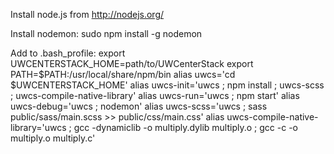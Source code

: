 Install node.js from http://nodejs.org/

Install nodemon:
sudo npm install -g nodemon

Add to .bash_profile: 
export UWCENTERSTACK_HOME=path/to/UWCenterStack
export PATH=$PATH:/usr/local/share/npm/bin
alias uwcs='cd $UWCENTERSTACK_HOME'
alias uwcs-init='uwcs ; npm install ; uwcs-scss ; uwcs-compile-native-library'
alias uwcs-run='uwcs ; npm start'
alias uwcs-debug='uwcs ; nodemon'
alias uwcs-scss='uwcs ; sass public/sass/main.scss >> public/css/main.css'
alias uwcs-compile-native-library='uwcs ; gcc -dynamiclib -o multiply.dylib multiply.o ; gcc -c -o multiply.o multiply.c'


